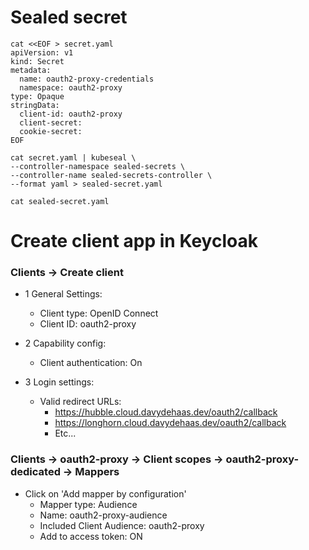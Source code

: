 # Sealed secret
```
cat <<EOF > secret.yaml
apiVersion: v1
kind: Secret
metadata:
  name: oauth2-proxy-credentials
  namespace: oauth2-proxy
type: Opaque
stringData:
  client-id: oauth2-proxy
  client-secret:
  cookie-secret:
EOF

cat secret.yaml | kubeseal \
--controller-namespace sealed-secrets \
--controller-name sealed-secrets-controller \
--format yaml > sealed-secret.yaml

cat sealed-secret.yaml
```
# Create client app in Keycloak
### Clients -> Create client

- 1 General Settings:
    - Client type: OpenID Connect
    - Client ID: oauth2-proxy
- 2 Capability config:
    - Client authentication: On

- 3 Login settings:
    - Valid redirect URLs:
        - https://hubble.cloud.davydehaas.dev/oauth2/callback
        - https://longhorn.cloud.davydehaas.dev/oauth2/callback
        - Etc...

### Clients -> oauth2-proxy -> Client scopes -> oauth2-proxy-dedicated -> Mappers
- Click on 'Add mapper by configuration'
    - Mapper type: Audience
    - Name: oauth2-proxy-audience
    - Included Client Audience: oauth2-proxy
    - Add to access token: ON
